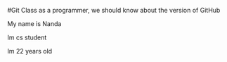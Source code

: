 #Git Class
as a programmer, we should know about the version of GitHub 


My name is Nanda

Im cs student

Im 22 years old
